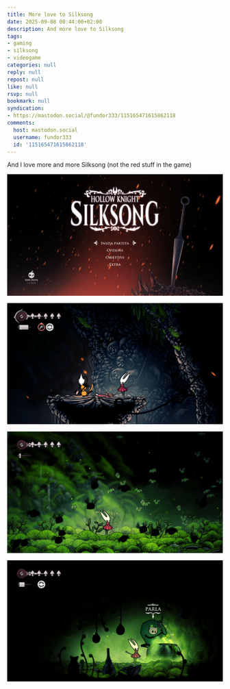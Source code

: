 ```yaml
---
title: More love to Silksong
date: 2025-09-08 00:44:00+02:00
description: And more love to Silksong
tags:
- gaming
- silksong
- videogame
categories: null
reply: null
repost: null
like: null
rsvp: null
bookmark: null
syndication:
- https://mastodon.social/@fundor333/115165471615862118
comments:
  host: mastodon.social
  username: fundor333
  id: '115165471615862118'
---
```


And I love more and more Silksong (not the red stuff in the game)

![1.jpeg](1.jpeg)

![2.jpeg](2.jpeg)

![3.jpeg](3.jpeg)

![4.jpeg](4.jpeg)
